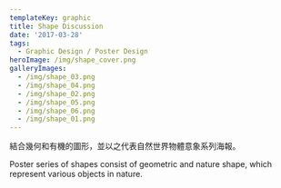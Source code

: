 ```yaml
---
templateKey: graphic
title: Shape Discussion
date: '2017-03-28'
tags:
  - Graphic Design / Poster Design
heroImage: /img/shape_cover.png
galleryImages:
  - /img/shape_03.png
  - /img/shape_04.png
  - /img/shape_02.png
  - /img/shape_05.png
  - /img/shape_06.png
  - /img/shape_01.png
---
```

結合幾何和有機的圖形，並以之代表自然世界物體意象系列海報。

Poster series of shapes consist of geometric and nature shape, which represent various objects in nature.
